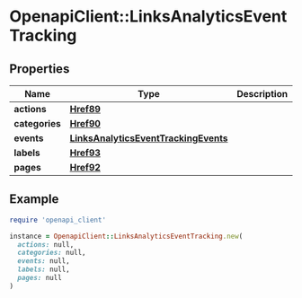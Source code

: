 # OpenapiClient::LinksAnalyticsEventTracking

## Properties

| Name | Type | Description | Notes |
| ---- | ---- | ----------- | ----- |
| **actions** | [**Href89**](Href89.md) |  | [optional] |
| **categories** | [**Href90**](Href90.md) |  | [optional] |
| **events** | [**LinksAnalyticsEventTrackingEvents**](LinksAnalyticsEventTrackingEvents.md) |  | [optional] |
| **labels** | [**Href93**](Href93.md) |  | [optional] |
| **pages** | [**Href92**](Href92.md) |  | [optional] |

## Example

```ruby
require 'openapi_client'

instance = OpenapiClient::LinksAnalyticsEventTracking.new(
  actions: null,
  categories: null,
  events: null,
  labels: null,
  pages: null
)
```

